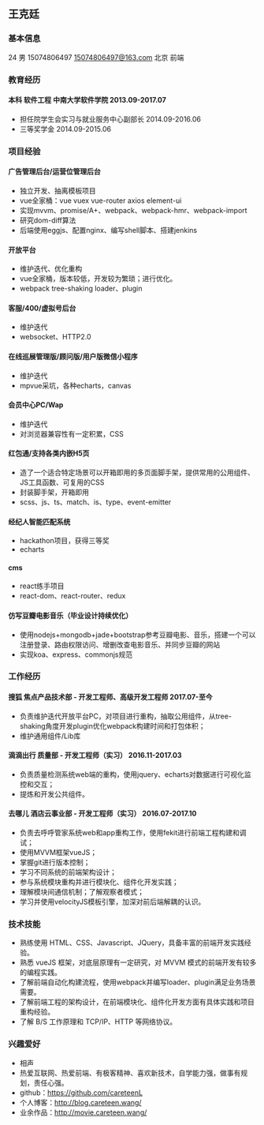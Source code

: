 ## 王克廷

### 基本信息

24 男 15074806497 15074806497@163.com 北京 前端

### 教育经历

#### 本科 软件工程 中南大学软件学院 2013.09-2017.07
- 担任院学生会实习与就业服务中心副部长 2014.09-2016.06
- 三等奖学金 2014.09-2015.06

### 项目经验

#### 广告管理后台/运营位管理后台
- 独立开发、抽离模板项目
- vue全家桶：vue vuex vue-router axios element-ui
- 实现mvvm、promise/A+、webpack、webpack-hmr、webpack-import
- 研究dom-diff算法
- 后端使用eggjs、配置nginx、编写shell脚本、搭建jenkins

#### 开放平台
- 维护迭代、优化重构
- vue全家桶，版本较低，开发较为繁琐；进行优化。
- webpack tree-shaking loader、plugin

#### 客服/400/虚拟号后台
- 维护迭代
- websocket、HTTP2.0

#### 在线巡展管理版/顾问版/用户版微信小程序
- 维护迭代
- mpvue采坑，各种echarts，canvas

#### 会员中心PC/Wap
- 维护迭代
- 对浏览器兼容性有一定积累，CSS

#### 红包通/支持各类内嵌H5页
- 造了一个适合特定场景可以开箱即用的多页面脚手架，提供常用的公用组件、JS工具函数、可复用的CSS
- 封装脚手架，开箱即用
- scss、js、ts、match、is、type、event-emitter

#### 经纪人智能匹配系统
- hackathon项目，获得三等奖
- echarts

#### cms
- react练手项目
- react-dom、react-router、redux

#### 仿写豆瓣电影音乐（毕业设计持续优化）
- 使用nodejs+mongodb+jade+bootstrap参考豆瓣电影、音乐，搭建一个可以注册登录、路由权限访问、增删改查电影音乐、并同步豆瓣的网站
- 实现koa、express、commonjs规范

### 工作经历

#### 搜狐 焦点产品技术部 - 开发工程师、高级开发工程师 2017.07-至今
- 负责维护迭代开放平台PC，对项目进行重构，抽取公用组件，从tree-shaking角度开发plugin优化webpack构建时间和打包体积；
- 维护通用组件/Lib库

#### 滴滴出行 质量部 - 开发工程师（实习）  2016.11-2017.03
- 负责质量检测系统web端的重构，使用jquery、echarts对数据进行可视化监控和交互；
- 提炼和开发公共组件。

#### 去哪儿 酒店云事业部 - 开发工程师（实习）  2016.07-2017.10
- 负责去呼呼管家系统web和app重构工作，使用fekit进行前端工程构建和调试；
- 使用MVVM框架vueJS；
- 掌握git进行版本控制；
- 学习不同系统的前端架构设计；
- 参与系统模块重构并进行模块化、组件化开发实践；
- 理解模块间通信机制；了解观察者模式；
- 学习并使用velocityJS模板引擎，加深对前后端解耦的认识。

### 技术技能
- 熟练使用 HTML、CSS、Javascript、JQuery，具备丰富的前端开发实践经验。
- 熟悉 vueJS 框架，对底层原理有一定研究，对 MVVM 模式的前端开发有较多的编程实践。
- 了解前端自动化构建流程，使用webpack并编写loader、plugin满足业务场景需要。
- 了解前端工程的架构设计，在前端模块化、组件化开发方面有具体实践和项目重构经验。
- 了解 B/S 工作原理和 TCP/IP、HTTP 等网络协议。

### 兴趣爱好
- 相声
- 热爱互联网、热爱前端、有极客精神、喜欢新技术，自学能力强，做事有规划，责任心强。
- github：https://github.com/careteenL
- 个人博客：http://blog.careteen.wang/
- 业余作品：http://movie.careteen.wang/
